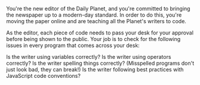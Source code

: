 You're the new editor of the Daily Planet, and you're committed to bringing the newspaper up to a modern-day standard. In order to do this, you're moving the paper online and are teaching all the Planet's writers to code.

As the editor, each piece of code needs to pass your desk for your approval before being shown to the public. Your job is to check for the following issues in every program that comes across your desk:

Is the writer using variables correctly?
Is the writer using operators correctly?
Is the writer spelling things correctly? (Misspelled programs don't just look bad, they can break!)
Is the writer following best practices with JavaScript code conventions?